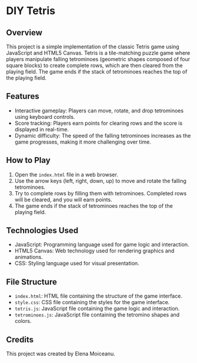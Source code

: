 # DIY Tetris

## Overview
This project is a simple implementation of the classic Tetris game using JavaScript and HTML5 Canvas. Tetris is a tile-matching puzzle game where players manipulate falling tetrominoes (geometric shapes composed of four square blocks) to create complete rows, which are then cleared from the playing field. The game ends if the stack of tetrominoes reaches the top of the playing field.

## Features
- Interactive gameplay: Players can move, rotate, and drop tetrominoes using keyboard controls.
- Score tracking: Players earn points for clearing rows and the score is displayed in real-time.
- Dynamic difficulty: The speed of the falling tetrominoes increases as the game progresses, making it more challenging over time.

## How to Play
1. Open the `index.html` file in a web browser.
2. Use the arrow keys (left, right, down, up) to move and rotate the falling tetrominoes.
3. Try to complete rows by filling them with tetrominoes. Completed rows will be cleared, and you will earn points.
4. The game ends if the stack of tetrominoes reaches the top of the playing field.

## Technologies Used
- JavaScript: Programming language used for game logic and interaction.
- HTML5 Canvas: Web technology used for rendering graphics and animations.
- CSS: Styling language used for visual presentation.

## File Structure
- `index.html`: HTML file containing the structure of the game interface.
- `style.css`: CSS file containing the styles for the game interface.
- `tetris.js`: JavaScript file containing the game logic and interaction.
- `tetrominoes.js`: JavaScript file containing the tetromino shapes and colors.

## Credits
This project was created by Elena Moiceanu.
